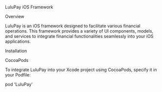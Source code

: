 LuluPay iOS Framework

Overview

LuluPay is an iOS framework designed to facilitate various financial operations. This framework provides a variety of UI components, models, and services to integrate financial functionalities seamlessly into your iOS applications.

Installation

CocoaPods

To integrate LuluPay into your Xcode project using CocoaPods, specify it in your Podfile:

pod 'LuluPay'
